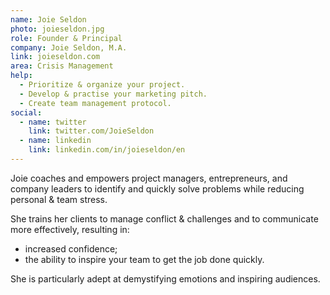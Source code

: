 ```yaml
---
name: Joie Seldon
photo: joieseldon.jpg
role: Founder & Principal
company: Joie Seldon, M.A.
link: joieseldon.com
area: Crisis Management
help:
  - Prioritize & organize your project.
  - Develop & practise your marketing pitch.
  - Create team management protocol.
social:
  - name: twitter
    link: twitter.com/JoieSeldon
  - name: linkedin
    link: linkedin.com/in/joieseldon/en
---
```

Joie coaches and empowers project managers, entrepreneurs, and company leaders to identify and quickly solve problems while reducing personal & team stress.

She trains her clients to manage conflict & challenges and to communicate more effectively, resulting in:

 * increased confidence;
 * the ability to inspire your team to get the job done quickly.

She is particularly adept at demystifying emotions and inspiring audiences.
